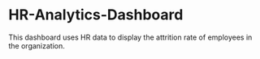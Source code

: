 # HR-Analytics-Dashboard
This dashboard uses HR data to display the attrition rate of employees in the organization.
